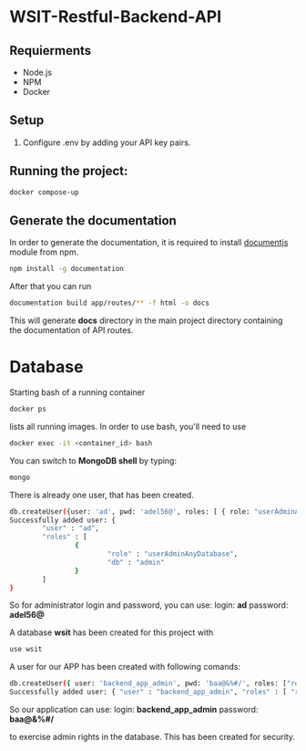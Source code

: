 # WSIT-Restful-Backend-API

## Requierments

- Node.js
- NPM
- Docker

## Setup

1. Configure .env by adding your API key pairs.

## Running the project:

```bash
docker compose-up
```

## Generate the documentation

In order to generate the documentation, it is required to install [documentjs](https://github.com/documentationjs/documentation/blob/master/docs/GETTING_STARTED.md) module from npm.

```bash
npm install -g documentation
```

After that you can run

```bash
documentation build app/routes/** -f html -o docs
```

This will generate **docs** directory in the main project directory containing the documentation of API routes.

# Database

Starting bash of a running container

```bash
docker ps
```

lists all running images.
In order to use bash, you'll need to use

```bash
docker exec -it <container_id> bash
```

You can switch to **MongoDB shell** by typing:

```bash
mongo
```

There is already one user, that has been created.

```bash
db.createUser({user: 'ad', pwd: 'adel56@', roles: [ { role: "userAdminAnyDatabase", db: "admin" } ] });
Successfully added user: {
        "user" : "ad",
        "roles" : [
                {
                        "role" : "userAdminAnyDatabase",
                        "db" : "admin"
                }
        ]
}
```

So for administrator login and password, you can use:
login: **ad**
password: **adel56@**

A database **wsit** has been created for this project with

```bash
use wsit
```

A user for our APP has been created with following comands:

```bash
db.createUser({ user: 'backend_app_admin', pwd: 'baa@&%#/', roles: ["readWrite", "dbAdmin"] });
Successfully added user: { "user" : "backend_app_admin", "roles" : [ "readWrite", "dbAdmin" ] }
```

So our application can use:
login: **backend_app_admin**
password: **baa@&%#/**

to exercise admin rights in the database. This has been created for security.
